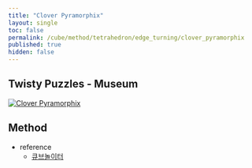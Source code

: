 ```yaml
---
title: "Clover Pyramorphix"
layout: single
toc: false
permalink: /cube/method/tetrahedron/edge_turning/clover_pyramorphix
published: true
hidden: false
---
```


<head>
  <base target="_blank">
</head>



## Twisty Puzzles - Museum

<a href="https://twistypuzzles.com/app/museum/museum_showitem.php?pkey=7135">
  <img alt="Clover Pyramorphix" src="https://twistypuzzles.com/museum/large/07135-08.jpg">
</a>



## Method

- reference
  - [큐브놀이터](https://youtu.be/85_Zb7q5K70)
